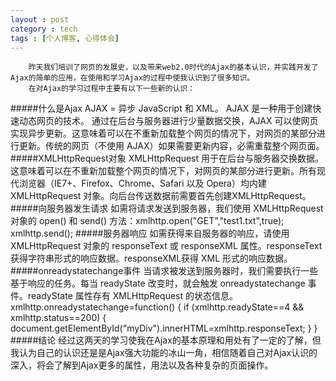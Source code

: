 ```yaml
---
layout : post
category : tech
tags : [个人博客, 心得体会]
---  
```

        昨天我们培训了网页的发展史，以及带来web2.0时代的Ajax的基本认识，并实践开发了Ajax的简单的应用，在使用和学习Ajax的过程中使我认识到了很多知识。
        在对Ajax的学习过程中主要有以下一些新的认识：
#####什么是Ajax
        AJAX = 异步 JavaScript 和 XML。
        AJAX 是一种用于创建快速动态网页的技术。
        通过在后台与服务器进行少量数据交换，AJAX 可以使网页实现异步更新。这意味着可以在不重新加载整个网页的情况下，对网页的某部分进行更新。传统的网页（不使用 AJAX）如果需要更新内容，必需重载整个网页面。
#####XMLHttpRequest对象
        XMLHttpRequest 用于在后台与服务器交换数据。这意味着可以在不重新加载整个网页的情况下，对网页的某部分进行更新。所有现代浏览器（IE7+、Firefox、Chrome、Safari 以及 Opera）均内建 XMLHttpRequest 对象。向后台传送数据前需要首先创建XMLHttpRequest。
#####向服务器发生请求
        如需将请求发送到服务器，我们使用 XMLHttpRequest 对象的 open() 和 send() 方法：xmlhttp.open("GET","test1.txt",true);   xmlhttp.send();
#####服务器响应
        如需获得来自服务器的响应，请使用 XMLHttpRequest 对象的 responseText 或 responseXML 属性。responseText获得字符串形式的响应数据。responseXML获得 XML 形式的响应数据。
#####onreadystatechange事件
        当请求被发送到服务器时，我们需要执行一些基于响应的任务。每当 readyState 改变时，就会触发 onreadystatechange 事件。readyState 属性存有 XMLHttpRequest 的状态信息。
        xmlhttp.onreadystatechange=function()
        {
        if (xmlhttp.readyState==4 && xmlhttp.status==200)
        {
        document.getElementById("myDiv").innerHTML=xmlhttp.responseText;
        }
        }
#####结论
        经过这两天的学习使我在Ajax的基本原理和用处有了一定的了解，但我认为自己的认识还是是Ajax强大功能的冰山一角，相信随着自己对Ajax认识的深入，将会了解到Ajax更多的属性，用法以及各种复杂的页面操作。
